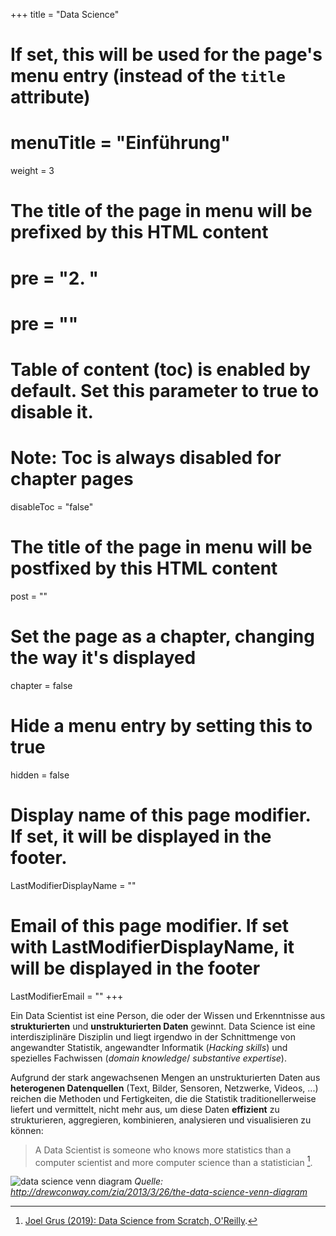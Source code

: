 +++
title = "Data Science"
# If set, this will be used for the page's menu entry (instead of the `title` attribute)
# menuTitle = "Einführung"
weight = 3
# The title of the page in menu will be prefixed by this HTML content
# pre = "<b>2. </b>"
# pre = "<i class='fab fa-github'></i>"
# Table of content (toc) is enabled by default. Set this parameter to true to disable it.
# Note: Toc is always disabled for chapter pages
disableToc = "false"

# The title of the page in menu will be postfixed by this HTML content
post = ""
# Set the page as a chapter, changing the way it's displayed
chapter = false
# Hide a menu entry by setting this to true
hidden = false
# Display name of this page modifier. If set, it will be displayed in the footer.
LastModifierDisplayName = ""
# Email of this page modifier. If set with LastModifierDisplayName, it will be displayed in the footer
LastModifierEmail = ""
+++

Ein Data Scientist ist eine Person, die oder der Wissen und Erkenntnisse aus **strukturierten** und **unstrukturierten Daten** gewinnt. Data Science ist eine interdisziplinäre Disziplin und liegt irgendwo in der Schnittmenge von angewandter Statistik, angewandter Informatik (*Hacking skills*) und spezielles Fachwissen (*domain knowledge*/ *substantive expertise*).

Aufgrund der stark angewachsenen Mengen an unstrukturierten Daten aus **heterogenen Datenquellen** (Text, Bilder, Sensoren, Netzwerke, Videos, ...) reichen die Methoden und Fertigkeiten, die die Statistik traditionellerweise liefert und vermittelt, nicht mehr aus, um diese Daten **effizient** zu strukturieren, aggregieren, kombinieren, analysieren und visualisieren zu können:

> A Data Scientist is someone who knows more statistics than a computer scientist and more computer science than a statistician [^1].

![data science venn diagram](https://images.squarespace-cdn.com/content/v1/5150aec6e4b0e340ec52710a/1364352051365-HZAS3CLBF7ABLE3F5OBY/ke17ZwdGBToddI8pDm48kB2M2-8_3EzuSSXvzQBRsa1Zw-zPPgdn4jUwVcJE1ZvWQUxwkmyExglNqGp0IvTJZUJFbgE-7XRK3dMEBRBhUpxPe_8B-x4gq2tfVez1FwLYYZXud0o-3jV-FAs7tmkMHY-a7GzQZKbHRGZboWC-fOc/Data_Science_VD.png?format=750w "Data Science Venn Diagram")
*Quelle: http://drewconway.com/zia/2013/3/26/the-data-science-venn-diagram*

[^1]: [Joel Grus (2019): Data Science from Scratch, O'Reilly](https://www.oreilly.com/library/view/data-science-from/9781492041122/).
[^2]: [Jake VanderPlas (2019): Python Data Science Handbook, O'Reilly](http://shop.oreilly.com/product/0636920034919.do)
